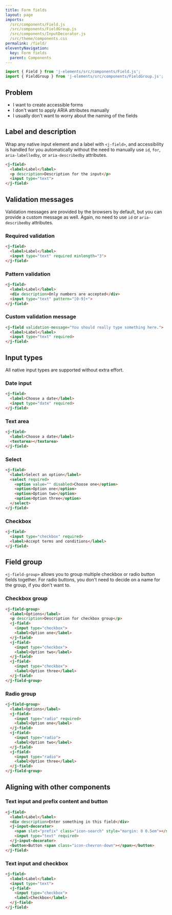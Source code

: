 ```yaml
---
title: Form fields
layout: page
imports:
  /src/components/Field.js
  /src/components/FieldGroup.js
  /src/components/InputDecorator.js
  /src/theme/components.css
permalink: /field/
eleventyNavigation:
  key: Form fields
  parent: Components
---
```


```javascript
import { Field } from 'j-elements/src/components/Field.js';
import { FieldGroup } from 'j-elements/src/components/FieldGroup.js';
```

## Problem

- I want to create accessible forms
- I don't want to apply ARIA attributes manually
- I usually don't want to worry about the naming of the fields


## Label and description
Wrap any native input element and a label with `<j-field>`, and accessibility is handled for you automatically without the need to manually use `id`, `for`, `aria-labelledby`, or `aria-describedby` attributes.

<render-example></render-example>
```html
<j-field>
  <label>Label</label>
  <p description>Description for the input</p>
  <input type="text">
</j-field>
```

## Validation messages

Validation messages are provided by the browsers by default, but you can provide a custom message as well. Again, no need to use `id` or `aria-describedby` attributes.

### Required validation
<render-example></render-example>
```html
<j-field>
  <label>Label</label>
  <input type="text" required minlength="3">
</j-field>
```

### Pattern validation
<render-example></render-example>
```html
<j-field>
  <label>Label</label>
  <div description>Only numbers are accepted</div>
  <input type="text" pattern="[0-9]+">
</j-field>
```

### Custom validation message
<render-example></render-example>
```html
<j-field validation-message="You should really type something here.">
  <label>Label</label>
  <input type="text" required>
</j-field>
```

## Input types

All native input types are supported without extra effort.

### Date input
<render-example></render-example>
```html
<j-field>
  <label>Choose a date</label>
  <input type="date" required>
</j-field>
```

### Text area
<render-example></render-example>
```html
<j-field>
  <label>Choose a date</label>
  <textarea></textarea>
</j-field>
```

### Select
<render-example></render-example>
```html
<j-field>
  <label>Select an option</label>
  <select required>
    <option value="" disabled>Choose one</option>
    <option>Option one</option>
    <option>Option two</option>
    <option>Option three</option>
  </select>
</j-field>
```

### Checkbox
<render-example></render-example>
```html
<j-field>
  <input type="checkbox" required>
  <label>Accept terms and conditions</label>
</j-field>
```


## Field group

`<j-field-group>` allows you to group multiple checkbox or radio button fields together. For radio buttons, you don't need to decide on a name for the group, if you don't want to.

### Checkbox group
<render-example></render-example>
```html
<j-field-group>
  <label>Options</label>
  <p description>Description for checkbox group</p>
  <j-field>
    <input type="checkbox">
    <label>Option one</label>
  </j-field>
  <j-field>
    <input type="checkbox">
    <label>Option two</label>
  </j-field>
  <j-field>
    <input type="checkbox">
    <label>Option three</label>
  </j-field>
</j-field-group>
```

### Radio group
<render-example></render-example>
```html
<j-field-group>
  <label>Options</label>
  <j-field>
    <input type="radio" required>
    <label>Option one</label>
  </j-field>
  <j-field>
    <input type="radio">
    <label>Option two</label>
  </j-field>
  <j-field>
    <input type="radio">
    <label>Option three</label>
  </j-field>
</j-field-group>
```


## Aligning with other components

### Text input and prefix content and button
<render-example></render-example>
```html
<j-field>
  <label>Label</label>
  <div description>Enter something in this field</div>
  <j-input-decorator>
    <span slot="prefix" class="icon-search" style="margin: 0 0.5em"></span>
    <input type="text" required>
  </j-input-decorator>
  <button>Button <span class="icon-chevron-down"></span></button>
</j-field>
```

### Text input and checkbox
<render-example></render-example>
```html
<j-field>
  <label>Label</label>
  <input type="text">
  <j-field>
    <input type="checkbox">
    <label>Checkbox</label>
  </j-field>
</j-field>
```
